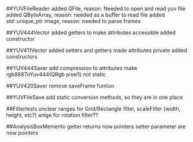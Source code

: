 ##YUVFileReader
added QFile, reason: Needed to open and read yuv file
added QByteArray, reason: needed as a buffer to read file
added std::unique_ptr<QImage> image, reason: needed to parse frames

##YUV444Vector
added getters to make attributes accessible 
added constructor


##YUV411Vector
added setters and getters 
made attributes private
added constructors

##YUV444Saver
add compression to attributes
make rgb888ToYuv444(QRgb pixel1) not static 

##YUV420Saver
remove saveFrame funtion 

##YUVFileSave
add static conversion methods, so they are in one place 


##Filtertests
unclear ranges for Grid/Rectangle filter, scaleFilter (width, height, etc?)
anlge for rotation filter??

##AnalysisBoxMemento
getter returns now pointers
setter parameter are now pointers 
